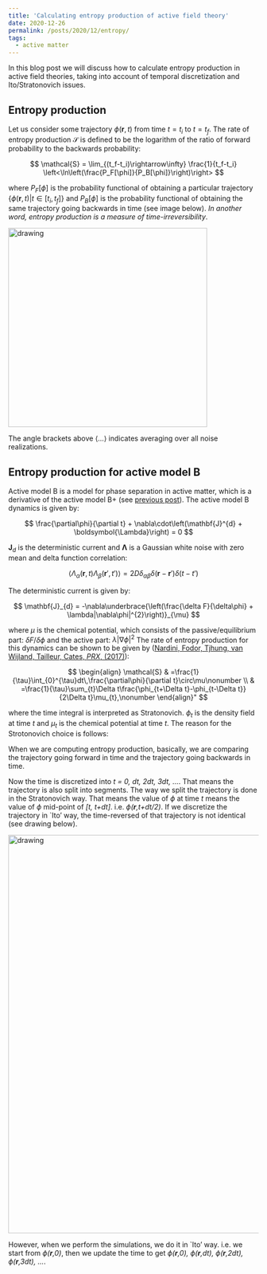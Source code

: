 ```yaml
---
title: 'Calculating entropy production of active field theory'
date: 2020-12-26
permalink: /posts/2020/12/entropy/
tags:
  - active matter
---
```


In this blog post we will discuss how to calculate entropy production in active field theories, taking into account of temporal discretization and Ito/Stratonovich issues.

## Entropy production

Let us consider some trajectory $\phi(\mathbf{r},t)$ from time $t = t_i$ to $t = t_f$. The rate of entropy production $\mathcal{S}$ is defined to be the logarithm of the ratio of forward probability to the backwards probability:

$$ \mathcal{S} = \lim_{(t_f-t_i)\rightarrow\infty} \frac{1}{t_f-t_i} \left<\ln\left(\frac{P_F[\phi]}{P_B[\phi]}\right)\right> $$

where $P_F[\phi]$ is the probability functional of obtaining a particular trajectory $\{\phi(\mathbf{r},t)|t\in[t_i,t_f]\}$
and $P_B[\phi]$ is the probability functional of obtaining the same trajectory going backwards in time (see image below). 
_In another word, entropy production is a measure of time-irreversibility_.

<img src="https://elsentjhung.github.io/images/irreversibility2.jpg" alt="drawing" width="400"/>

The angle brackets above $\left<\dots\right>$ indicates averaging over all noise realizations.

## Entropy production for active model B

Active model B is a model for phase separation in active matter, which is a derivative of the active model B+ (see [previous post]). 
The active model B dynamics is given by:

$$ \frac{\partial\phi}{\partial t} + \nabla\cdot\left(\mathbf{J}^{d} + \boldsymbol{\Lambda}\right) = 0 $$

$\mathbf{J}_d$ is the deterministic current and $\boldsymbol{\Lambda}$ is a Gaussian white noise with zero mean and delta function correlation:

$$ \left<\Lambda_\alpha(\mathbf{r},t)\Lambda_\beta(\mathbf{r}',t')\right> = 2D\delta_{\alpha\beta}\delta(\mathbf{r}-\mathbf{r}')\delta(t-t') $$

The deterministic current is given by:

$$ \mathbf{J}_{d} = -\nabla\underbrace{\left(\frac{\delta F}{\delta\phi} + \lambda|\nabla\phi|^{2}\right)}_{\mu} $$

where $\mu$ is the chemical potential, which consists of the passive/equilibrium part: $\delta F/\delta\phi$ and the active part: $\lambda|\nabla\phi|^2$
The rate of entropy production for this dynamics can be shown to be given by ([Nardini, Fodor, Tjhung, van Wijland, Tailleur, Cates, _PRX_, (2017)]):

$$ \begin{align}
\mathcal{S} & =\frac{1}{\tau}\int_{0}^{\tau}dt\,\frac{\partial\phi}{\partial t}\circ\mu\nonumber \\
 & =\frac{1}{\tau}\sum_{t}\Delta t\frac{\phi_{t+\Delta t}-\phi_{t-\Delta t}}{2\Delta t}\mu_{t},\nonumber
\end{align}" $$

where the time integral is interpreted as Stratonovich. _ϕ<sub>t</sub>_ is the density field at time _t_ and _μ<sub>t</sub>_ is the chemical potential at time _t_. The reason for the Strotonovich choice is follows:

When we are computing entropy production, basically, we are comparing the trajectory going forward in time and the trajectory going backwards in time.

Now the time is discretized into _t = 0, dt, 2dt, 3dt, …_. That means the trajectory is also split into segments. 
The way we split the trajectory is done in the Stratonovich way. 
That means the value of _ϕ_ at time _t_ means the value of _ϕ_ mid-point of _[t, t+dt]_. i.e. _ϕ(__r__,t+dt/2)_. 
If we discretize the trajectory in `Ito’ way, the time-reversed of that trajectory is not identical (see drawing below).

<img src="https://elsentjhung.github.io/images/ito-trajectory.jpg" alt="drawing" width="800"/>

However, when we perform the simulations, we do it in `Ito’ way. i.e. we start from _ϕ(__r__,0)_, then we update the time to get _ϕ(__r__,0), ϕ(__r__,dt), ϕ(__r__,2dt), ϕ(__r__,3dt), ..._. 

[previous post]: https://elsentjhung.github.io/posts/2019/04/active/
[Nardini, Fodor, Tjhung, van Wijland, Tailleur, Cates, _PRX_, (2017)]: https://journals.aps.org/prx/abstract/10.1103/PhysRevX.7.021007
[Pooley, Furtado, _PRE_, (2007)]: https://journals.aps.org/pre/abstract/10.1103/PhysRevE.77.046702

